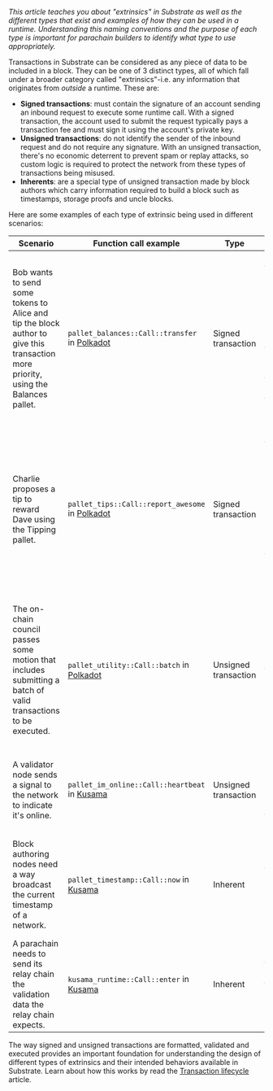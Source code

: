 _This article teaches you about "extrinsics" in Substrate as well as the different types that exist and examples of how they can be used in a runtime._
_Understanding this naming conventions and the purpose of each type is important for parachain builders to identify what type to use appropriately._ 
 
Transactions in Substrate can be considered as any piece of data to be included in a block.
They can be one of 3 distinct types, all of which fall under a broader category called  "extrinsics"-i.e. any information that originates from _outside_ a runtime.
These are:

* **Signed transactions**: must contain the signature of an account sending an inbound request to execute some runtime call.
  With a signed transaction, the account used to submit the request typically pays a transaction fee and must sign it using the account's private key.
* **Unsigned transactions**: do not identify the sender of the inbound request and do not require any signature.
  With an unsigned transaction, there's no economic deterrent to prevent spam or replay attacks, so custom logic is required to protect the network from these types of transactions being misused.
* **Inherents**: are a special type of unsigned transaction made by block authors which carry information required to build a block such as timestamps, storage proofs and uncle blocks.

Here are some examples of each type of extrinsic being used in different scenarios:

| Scenario | Function call example | Type | Reason |
| -------- | ---- | -------------- | ----------- 
| Bob wants to send some tokens to Alice and tip the block author to give this transaction more priority, using the Balances pallet. | `pallet_balances::Call::transfer` in [Polkadot](https://polkadot.subscan.io/extrinsic/8749664-2) | Signed transaction | This function can be called by any account, so we must ensure that the caller signs the transaction and pays a fee for it to be processed.
| Charlie proposes a tip to reward Dave using the Tipping pallet. | `pallet_tips::Call::report_awesome` in [Polkadot](https://polkadot.subscan.io/extrinsic/8818237-2) | Signed transaction | This function is designed so that any account can call it, by depositing some amount and giving a reason for the tip which will be stored on-chain.
| The on-chain council passes some motion that includes submitting a batch of valid transactions to be executed. | `pallet_utility::Call::batch` in [Polkadot](https://polkadot.subscan.io/council/131) | Unsigned transaction | This type of extrinsic can only be submitted if a majority of the council approves it and cannot be executed by any single account.
| A validator node sends a signal to the network to indicate it's online. | `pallet_im_online::Call::heartbeat` in [Kusama](https://kusama.subscan.io/extrinsic/11232100-5) | Unsigned transaction | This can only be called by a node who's a validator in the network. 
| Block authoring nodes need a way broadcast the current timestamp of a network. | `pallet_timestamp::Call::now` in [Kusama](https://kusama.subscan.io/extrinsic/11232115-0) | Inherent | This is a special extrinsic that can only be included in a block by an authoring node. 
| A parachain needs to send its relay chain the validation data the relay chain expects. | `kusama_runtime::Call::enter` in [Kusama](https://kusama.subscan.io/extrinsic/11232398-1) | Inherent | This is a special type of extrinsic that can only be sent by a collator node. 

The way signed and unsigned transactions are formatted, validated and executed provides an important foundation for understanding the design of different types of extrinsics and their intended behaviors available in Substrate.
Learn about how this works by read the [Transaction lifecycle]() article.
